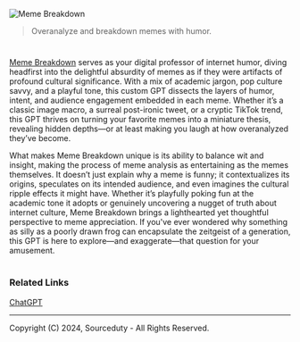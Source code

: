 ![Meme Breakdown](https://github.com/user-attachments/assets/05655b16-a0e3-4883-a88b-fd21384b29bc)

> Overanalyze and breakdown memes with humor.
#

[Meme Breakdown](https://chatgpt.com/g/g-673aeefc269881918fce68e1d13070b7-meme-breakdown) serves as your digital professor of internet humor, diving headfirst into the delightful absurdity of memes as if they were artifacts of profound cultural significance. With a mix of academic jargon, pop culture savvy, and a playful tone, this custom GPT dissects the layers of humor, intent, and audience engagement embedded in each meme. Whether it’s a classic image macro, a surreal post-ironic tweet, or a cryptic TikTok trend, this GPT thrives on turning your favorite memes into a miniature thesis, revealing hidden depths—or at least making you laugh at how overanalyzed they’ve become.

What makes Meme Breakdown unique is its ability to balance wit and insight, making the process of meme analysis as entertaining as the memes themselves. It doesn’t just explain why a meme is funny; it contextualizes its origins, speculates on its intended audience, and even imagines the cultural ripple effects it might have. Whether it’s playfully poking fun at the academic tone it adopts or genuinely uncovering a nugget of truth about internet culture, Meme Breakdown brings a lighthearted yet thoughtful perspective to meme appreciation. If you've ever wondered why something as silly as a poorly drawn frog can encapsulate the zeitgeist of a generation, this GPT is here to explore—and exaggerate—that question for your amusement.

#
### Related Links

[ChatGPT](https://github.com/sourceduty/ChatGPT)

***
Copyright (C) 2024, Sourceduty - All Rights Reserved.
